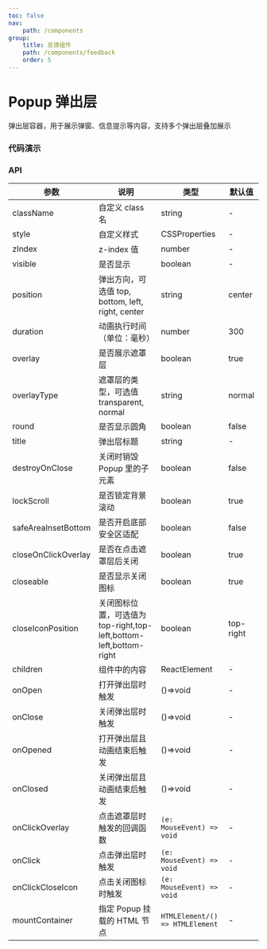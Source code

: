 ```yaml
---
toc: false
nav:
    path: /components
group:
    title: 反馈组件
    path: /components/feedback
    order: 5
---
```


# Popup 弹出层

弹出层容器，用于展示弹窗、信息提示等内容，支持多个弹出层叠加展示

### 代码演示

<code src="./demo/index.tsx"></code>

### API

| 参数                | 说明                                                               | 类型                            | 默认值    |
| ------------------- | ------------------------------------------------------------------ | ------------------------------- | --------- |
| className           | 自定义 class 名                                                    | string                          | -         |
| style               | 自定义样式                                                         | CSSProperties                   | -         |
| zIndex              | z-index 值                                                         | number                          | -         |
| visible             | 是否显示                                                           | boolean                         | -         |
| position            | 弹出方向，可选值 top, bottom, left, right, center                  | string                          | center    |
| duration            | 动画执行时间（单位：毫秒）                                         | number                          | 300       |
| overlay             | 是否展示遮罩层                                                     | boolean                         | true      |
| overlayType         | 遮罩层的类型，可选值 transparent, normal                           | string                          | normal    |
| round               | 是否显示圆角                                                       | boolean                         | false     |
| title               | 弹出层标题                                                         | string                          | -         |
| destroyOnClose      | 关闭时销毁 Popup 里的子元素                                        | boolean                         | false     |
| lockScroll          | 是否锁定背景滚动                                                   | boolean                         | true      |
| safeAreaInsetBottom | 是否开启底部安全区适配                                             | boolean                         | false     |
| closeOnClickOverlay | 是否在点击遮罩层后关闭                                             | boolean                         | true      |
| closeable           | 是否显示关闭图标                                                   | boolean                         | true      |
| closeIconPosition   | 关闭图标位置，可选值为 top-right,top-left,bottom-left,bottom-right | boolean                         | top-right |
| children            | 组件中的内容                                                       | ReactElement                    | -         |
| onOpen              | 打开弹出层时触发                                                   | ()=>void                        | -         |
| onClose             | 关闭弹出层时触发                                                   | ()=>void                        | -         |
| onOpened            | 打开弹出层且动画结束后触发                                         | ()=>void                        | -         |
| onClosed            | 关闭弹出层且动画结束后触发                                         | ()=>void                        | -         |
| onClickOverlay      | 点击遮罩层时触发的回调函数                                         | `(e: MouseEvent) => void`       | -         |
| onClick             | 点击弹出层时触发                                                   | `(e: MouseEvent) => void`       | -         |
| onClickCloseIcon    | 点击关闭图标时触发                                                 | `(e: MouseEvent) => void`       | -         |
| mountContainer      | 指定 Popup 挂载的 HTML 节点                                        | `HTMLElement/() => HTMLElement` | -         |
